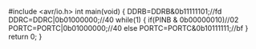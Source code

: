 #include <avr/io.h>
int main(void)
{
	DDRB=DDRB&0b11111101;//fd
	DDRC=DDRC|0b01000000;//40
	while(1)
	{
if(PINB & 0b00000010)//02
	PORTC=PORTC|0b01000000;//40
		else
		PORTC=PORTC&0b10111111;//bf
	}
	return 0;
	}

